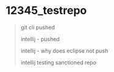 # 12345_testrepo

> git cli pushed
> 
> intellij - pushed
> 
> intellij - why does eclipse not push
> 
> intellij testing sanctioned repo

